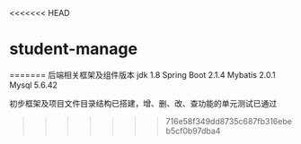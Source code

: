 <<<<<<< HEAD
# student-manage
=======
后端相关框架及组件版本
jdk 1.8
Spring Boot 2.1.4
Mybatis 2.0.1
Mysql 5.6.42

初步框架及项目文件目录结构已搭建，增、删、改、查功能的单元测试已通过

>>>>>>> 716e58f349dd8735c687fb316ebeb5cf0b97dba4
